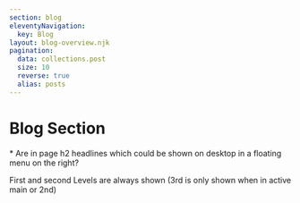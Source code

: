 ```yaml
---
section: blog
eleventyNavigation:
  key: Blog
layout: blog-overview.njk
pagination:
  data: collections.post
  size: 10
  reverse: true
  alias: posts
---
```


# Blog Section

\* Are in page h2 headlines which could be shown on desktop in a floating menu on the right?

First and second Levels are always shown (3rd is only shown when in active main or 2nd)
